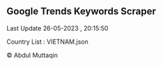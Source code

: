 

## Google Trends Keywords Scraper 
 
Last Update 26-05-2023 , 20:15:50

Country List :
VIETNAM.json



© Abdul Muttaqin 
